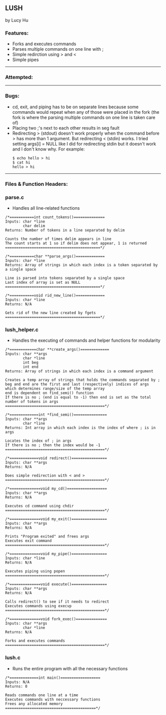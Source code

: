 ## LUSH
by Lucy Hu

### Features: 
- Forks and executes commands
- Parses multiple commands on one line with ; 
- Simple redirction using > and <
- Simple pipes

---

### Attempted: 

---

### Bugs: 
- cd, exit, and piping has to be on separate lines because some commands would repeat when any of 
  those were placed in the fork (the fork is where the parsing multiple commands on one line is taken 
  care of)
- Placing two ;'s next to each other results in seg fault
- Redirecting > (stdout) doesn't work properly when the command before > has more than 1 argument. But 
  redirecting < (stdin) works. I tried setting args[i] = NULL like I did for redirecting stdin but it 
  doesn't work and I don't know why.
  For example:
  ```
  $ echo hello > hi
  $ cat hi
  hello > hi
  ```

---

### Files & Function Headers: 
### parse.c
  * Handles all line-related functions
  ```
  /*===========int count_tokens()==============
  Inputs: char *line
          char delim
  Returns: Number of tokens in a line separated by delim
  
  Counts the number of times delim appears in line
  The count starts at 1 so if delim does not appear, 1 is returned
  ===========================================*/
  
  /*===========char **parse_args()=============
  Inputs: char *line
  Returns: Array of strings in which each index is a token separated by a single space
  
  Line is parsed into tokens separated by a single space
  Last index of array is set as NULL
  ===========================================*/
  
  /*===========void rid_new_line()=============
  Inputs: char *line
  Returns: N/A
  
  Gets rid of the new line created by fgets
  ===========================================*/
  ```
### lush_helper.c
  * Handles the executing of commands and helper functions for modularity
  ```
  /*============char **create_args()=============
  Inputs: char **args
          char *line
          int beg
          int end
  Returns: Array of strings in which each index is a command argument

  Creates a temp array of strings that holds the commands separated by ;
  beg and end are the first and last (respectively) indices of args which determines range/size of the temp array
  end is dependent on find_semi() function
  If there is no ; (end is equal to -1) then end is set as the total number of tokens in args
  =============================================*/
  
  /*=============int *find_semi()===============
  Inputs: char **args
          char *line
  Returns: Int array in which each index is the index of where ; is in args
  
  Locates the index of ; in args
  If there is no ; then the index would be -1
  =============================================*/
  
  /*=============void redirect()================
  Inputs: char **args
  Returns: N/A
  
  Does simple redirection with < and >
  =============================================*/
  
  /*==============void my_cd()==================
  Inputs: char **args 
  Returns: N/A
  
  Executes cd command using chdir   
  =============================================*/
  
  /*==============void my_exit()================
  Inputs: char **args
  Returns: N/A
  
  Prints "Program exited" and frees args
  Executes exit command
  =============================================*/
 
  /*==============void my_pipe()================
  Inputs: char *line
  Returns: N/A
  
  Executes piping using popen
  =============================================*/
  
  /*==============void execute()================
  Inputs: char **args
  Returns: N/A
  
  Calls redirect() to see if it needs to redirect
  Executes commands using execvp
  =============================================*/
  
  /*==============void fork_exec()==============
  Inputs: char **args
          char *line
  Returns: N/A
  
  Forks and executes commands
  =============================================*/
  ```
### lush.c
  * Runs the entire program with all the necessary functions
  ```
  /*=============int main()==================
  Inputs: N/A
  Returns: 0
  
  Reads commands one line at a time
  Executes commands with neccessary functions
  Frees any allocated memory
  =========================================*/
  ```
